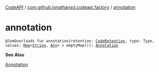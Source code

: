[CodeAPI](../index.md) / [com.github.jonathanxd.codeapi.factory](index.md) / [annotation](.)

# annotation

`@JvmOverloads fun annotation(retention: `[`CodeRetention`](../com.github.jonathanxd.codeapi.base/-code-retention/index.md)`, type: Type, values: `[`Map`](https://kotlinlang.org/api/latest/jvm/stdlib/kotlin.collections/-map/index.html)`<`[`String`](https://kotlinlang.org/api/latest/jvm/stdlib/kotlin/-string/index.html)`, `[`Any`](https://kotlinlang.org/api/latest/jvm/stdlib/kotlin/-any/index.html)`> = emptyMap()): `[`Annotation`](../com.github.jonathanxd.codeapi.base/-annotation/index.md)

**See Also**

[Annotation](../com.github.jonathanxd.codeapi.base/-annotation/index.md)

